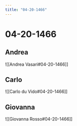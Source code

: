 ```yaml
---
title: "04-20-1466"
---
```


# 04-20-1466

## Andrea
![[Andrea Vasari#04-20-1466]]

## Carlo
![[Carlo du Vido#04-20-1466]]


## Giovanna
![[Giovanna Rosso#04-20-1466]]
